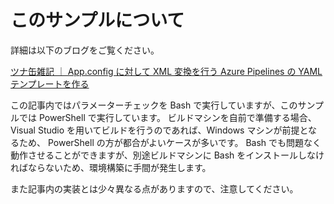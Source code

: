 # このサンプルについて

詳細は以下のブログをご覧ください。

[ツナ缶雑記 ｜ App.config に対して XML 変換を行う Azure Pipelines の YAML テンプレートを作る](https://tsuna-can.hateblo.jp/entry/2020/04/22/190243)

この記事内ではパラメーターチェックを Bash で実行していますが、このサンプルでは PowerShell で実行しています。
ビルドマシンを自前で準備する場合、 Visual Studio を用いてビルドを行うのであれば、Windows マシンが前提となるため、 PowerShell の方が都合がよいケースが多いです。
Bash でも問題なく動作させることができますが、別途ビルドマシンに Bash をインストールしなければならないため、環境構築に手間が発生します。

また記事内の実装とは少々異なる点がありますので、注意してください。
